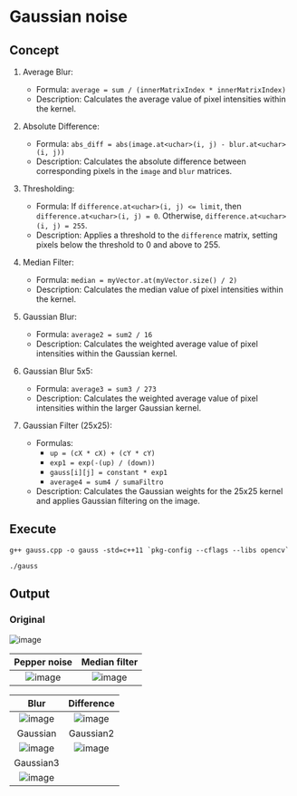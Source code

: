 # Gaussian noise

## Concept
1. Average Blur:
   - Formula: `average = sum / (innerMatrixIndex * innerMatrixIndex)`
   - Description: Calculates the average value of pixel intensities within the kernel.

2. Absolute Difference:
   - Formula: `abs_diff = abs(image.at<uchar>(i, j) - blur.at<uchar>(i, j))`
   - Description: Calculates the absolute difference between corresponding pixels in the `image` and `blur` matrices.

3. Thresholding:
   - Formula: If `difference.at<uchar>(i, j) <= limit`, then `difference.at<uchar>(i, j) = 0`. Otherwise, `difference.at<uchar>(i, j) = 255`.
   - Description: Applies a threshold to the `difference` matrix, setting pixels below the threshold to 0 and above to 255.

4. Median Filter:
   - Formula: `median = myVector.at(myVector.size() / 2)`
   - Description: Calculates the median value of pixel intensities within the kernel.

5. Gaussian Blur:
   - Formula: `average2 = sum2 / 16`
   - Description: Calculates the weighted average value of pixel intensities within the Gaussian kernel.

6. Gaussian Blur 5x5:
   - Formula: `average3 = sum3 / 273`
   - Description: Calculates the weighted average value of pixel intensities within the larger Gaussian kernel.

7. Gaussian Filter (25x25):
   - Formulas:
     - `up = (cX * cX) + (cY * cY)`
     - `exp1 = exp(-(up) / (down))`
     - `gauss[i][j] = constant * exp1`
     - `average4 = sum4 / sumaFiltro`
   - Description: Calculates the Gaussian weights for the 25x25 kernel and applies Gaussian filtering on the image.

## Execute
```
g++ gauss.cpp -o gauss -std=c++11 `pkg-config --cflags --libs opencv`
```
```
./gauss
```

## Output

### Original
![image](https://github.com/yantong0116/C-Cpp-Learning/assets/51469882/eca4d967-9a00-4f30-a1e9-e43050a542b4)

| Pepper noise | Median filter |
| :---:   | :---: |
| ![image](https://github.com/yantong0116/C-Cpp-Learning/assets/51469882/3d7e45bd-6e45-4ad9-9309-838915e952a8) | ![image](https://github.com/yantong0116/C-Cpp-Learning/assets/51469882/bcde6111-c846-408c-93c1-74879ec008ba) |

| Blur | Difference |
| :---:   | :---: |
| ![image](https://github.com/yantong0116/C-Cpp-Learning/assets/51469882/485b02d8-0332-4b13-8332-be94da371102) | ![image](https://github.com/yantong0116/C-Cpp-Learning/assets/51469882/dd33b0d7-197f-455c-a88f-34a3e5699f33) |
| Gaussian | Gaussian2 | 
| ![image](https://github.com/yantong0116/C-Cpp-Learning/assets/51469882/2023b7c0-7ca7-4d90-ad3d-24068da59256) | ![image](https://github.com/yantong0116/C-Cpp-Learning/assets/51469882/dd8bea23-a310-47f5-81c3-79a1679d50a3) |
| Gaussian3 | |
| ![image](https://github.com/yantong0116/C-Cpp-Learning/assets/51469882/19d145f9-6941-441f-be8c-9ab1cfd56f8c) | |
